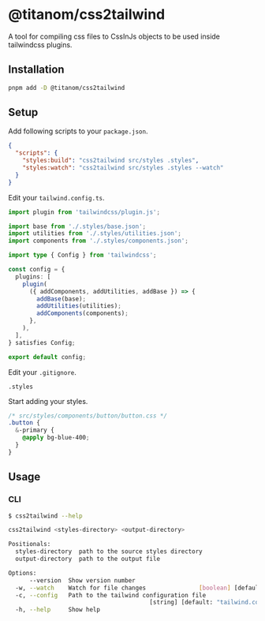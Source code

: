 # @titanom/css2tailwind

A tool for compiling css files to CssInJs objects to be used inside tailwindcss plugins.

## Installation

```sh
pnpm add -D @titanom/css2tailwind
```

## Setup

Add following scripts to your `package.json`.
```json
{
  "scripts": {
    "styles:build": "css2tailwind src/styles .styles",
    "styles:watch": "css2tailwind src/styles .styles --watch"
  }
}
```

Edit your `tailwind.config.ts`.
```typescript
import plugin from 'tailwindcss/plugin.js';

import base from './.styles/base.json';
import utilities from './.styles/utilities.json';
import components from './.styles/components.json';

import type { Config } from 'tailwindcss';

const config = {
  plugins: [
    plugin(
      ({ addComponents, addUtilities, addBase }) => {
        addBase(base);
        addUtilities(utilities);
        addComponents(components);
      },
    ),
  ],
} satisfies Config;

export default config;
```

Edit your `.gitignore`.
```.gitignore
.styles
```

Start adding your styles.
```css
/* src/styles/components/button/button.css */
.button {
  &-primary {
    @apply bg-blue-400;
  }
}
```

## Usage

### CLI

```sh
$ css2tailwind --help

css2tailwind <styles-directory> <output-directory>

Positionals:
  styles-directory  path to the source styles directory                 [string]
  output-directory  path to the output file                             [string]

Options:
      --version  Show version number                                   [boolean]
  -w, --watch    Watch for file changes               [boolean] [default: false]
  -c, --config   Path to the tailwind configuration file
                                        [string] [default: "tailwind.config.ts"]
  -h, --help     Show help                                             [boolean]
```
